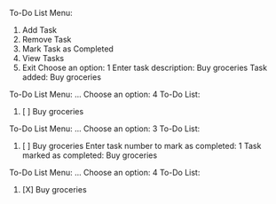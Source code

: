 To-Do List Menu:
1. Add Task
2. Remove Task
3. Mark Task as Completed
4. View Tasks
5. Exit
Choose an option: 1
Enter task description: Buy groceries
Task added: Buy groceries

To-Do List Menu:
...
Choose an option: 4
To-Do List:
1. [ ] Buy groceries

To-Do List Menu:
...
Choose an option: 3
To-Do List:
1. [ ] Buy groceries
Enter task number to mark as completed: 1
Task marked as completed: Buy groceries

To-Do List Menu:
...
Choose an option: 4
To-Do List:
1. [X] Buy groceries
